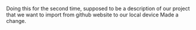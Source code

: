 Doing this for the second time, supposed to be a description of our project that we want to import from github website to our local device
Made a change.
